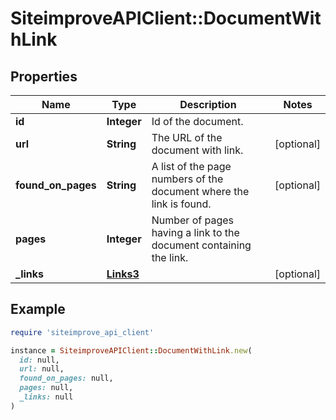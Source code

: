 # SiteimproveAPIClient::DocumentWithLink

## Properties

| Name | Type | Description | Notes |
| ---- | ---- | ----------- | ----- |
| **id** | **Integer** | Id of the document. |  |
| **url** | **String** | The URL of the document with link. | [optional] |
| **found_on_pages** | **String** | A list of the page numbers of the document where the link is found. | [optional] |
| **pages** | **Integer** | Number of pages having a link to the document containing the link. |  |
| **_links** | [**Links3**](Links3.md) |  | [optional] |

## Example

```ruby
require 'siteimprove_api_client'

instance = SiteimproveAPIClient::DocumentWithLink.new(
  id: null,
  url: null,
  found_on_pages: null,
  pages: null,
  _links: null
)
```

